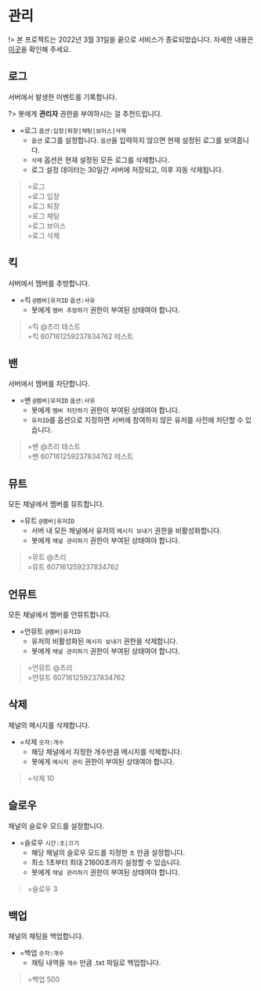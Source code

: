 # 관리
!> 본 프로젝트는 2022년 3월 31일을 끝으로 서비스가 종료되었습니다. 자세한 내용은 [이곳](https://discord.dowon.monster/#/last_story)을 확인해 주세요.
## 로그

서버에서 발생한 이벤트를 기록합니다.

?> 봇에게 **관리자** 권한을 부여하시는 걸 추천드립니다.

- =로그 `옵션:입장|퇴장|채팅|보이스|삭제`
  - `옵션` 로그를 설정합니다. `옵션`을 입력하지 않으면 현재 설정된 로그를 보여줍니다.
  - `삭제` 옵션은 현재 설정된 모든 로그를 삭제합니다.
  - 로그 설정 데이터는 30일간 서버에 저장되고, 이후 자동 삭제됩니다.

> =로그 \
> =로그 입장 \
> =로그 퇴장 \
> =로그 채팅 \
> =로그 보이스 \
> =로그 삭제

## 킥

서버에서 멤버를 추방합니다.

- =킥 `@멤버|유저ID` `옵션:사유`
  - 봇에게 `멤버 추방하기` 권한이 부여된 상태여야 합니다.

> =킥 @츠리 테스트 \
> =킥 607161259237834762 테스트

## 밴

서버에서 멤버를 차단합니다.

- =밴 `@멤버|유저ID` `옵션:사유`
  - 봇에게 `멤버 차단하기` 권한이 부여된 상태여야 합니다.
  - `유저ID`를 옵션으로 지정하면 서버에 참여하지 않은 유저를 사전에 차단할 수 있습니다.

> =밴 @츠리 테스트 \
> =밴 607161259237834762 테스트

## 뮤트

모든 채널에서 멤버를 뮤트합니다.

- =뮤트 `@멤버|유저ID`
  - 서버 내 모든 채널에서 유저의 `메시지 보내기` 권한을 비활성화합니다.
  - 봇에게 `채널 관리하기` 권한이 부여된 상태여야 합니다.

> =뮤트 @츠리 \
> =뮤트 607161259237834762

## 언뮤트

모든 채널에서 멤버를 언뮤트합니다.

- =언뮤트 `@멤버|유저ID`
  - 유저의 비활성화된 `메시지 보내기` 권한을 삭제합니다.
  - 봇에게 `채널 관리하기` 권한이 부여된 상태여야 합니다.

> =언뮤트 @츠리 \
> =언뮤트 607161259237834762

## 삭제

채널의 메시지를 삭제합니다.

- =삭제 `숫자:개수`
  - 해당 채널에서 지정한 개수만큼 메시지를 삭제합니다.
  - 봇에게 `메시지 관리` 권한이 부여된 상태여야 합니다.

> =삭제 10

## 슬로우

채널의 슬로우 모드를 설정합니다.

- =슬로우 `시간:초|끄기`
  - 해당 채널의 슬로우 모드를 지정한 `초` 만큼 설정합니다.
  - 최소 1초부터 최대 21600초까지 설정할 수 있습니다.
  - 봇에게 `채널 관리하기` 권한이 부여된 상태여야 합니다.

> =슬로우 3

## 백업

채널의 채팅을 백업합니다.

- =백업 `숫자:개수`
  - 채팅 내역을 `개수` 만큼 .txt 파일로 백업합니다.

> =백업 500

